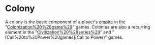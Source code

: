 # Colony

A colony is the basic component of a player's [empire](empire) in the "[Colonization%20%28game%29](Colonization)" games. Colonies are also a recurring element in the "[Civilization%20%28series%29](Civilization)" and "[Call%20to%20Power%20games](Call to Power)" games.